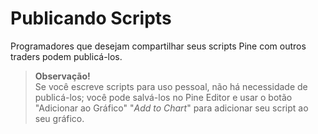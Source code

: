 
# Publicando Scripts

Programadores que desejam compartilhar seus scripts Pine com outros traders podem publicá-los.

> __Observação!__\
> Se você escreve scripts para uso pessoal, não há necessidade de publicá-los; você pode salvá-los no Pine Editor e usar o botão "Adicionar ao Gráfico" "_Add to Chart_" para adicionar seu script ao seu gráfico.

<!-- ## Visibilidade e Acesso ao Script

Ao publicar um script, você controla sua __visibilidade__ e __acesso__:

- __Visibilidade__ é controlada ao escolher publicar __publicamente__ ou __privadamente__. Veja [Como as ideias e scripts privados diferem dos públicos?](https://br.tradingview.com/support/solutions/43000548335/) no Centro de Ajuda para mais detalhes. Publique publicamente quando você tiver escrito um script que acredita ser útil para outros usuários do TradingView. Scripts públicos estão sujeitos à moderação. Para evitar moderação, certifique-se de que sua publicação esteja em conformidade com as [Regras da Casa](https://br.tradingview.com/support/solutions/43000591638) e [Regras de Publicação de Scripts](https://br.tradingview.com/support/solutions/43000590599). Publique privadamente quando não quiser que seu script seja visível para todos os outros usuários, mas deseja compartilhá-lo com alguns amigos.
- __Acesso__ determina se os usuários verão seu código-fonte e como poderão usar seu script. Existem três tipos de acesso: _aberto_, _protegido_ (reservado para contas pagas) ou _somente convidado_ (reservado para contas Premium). Veja [Quais são os diferentes tipos de scripts publicados?](https://br.tradingview.com/support/solutions/43000482573) no Centro de Ajuda para mais detalhes.

### Ao Publicar um Script

- O título da publicação é determinado pelo argumento usado para o parâmetro `title` na declaração do script [indicator()](https://br.tradingview.com/pine-script-reference/v5/#fun_indicator) ou [strategy()](https://br.tradingview.com/pine-script-reference/v5/#fun_strategy). Esse título também é usado quando os usuários do TradingView pesquisam nomes de scripts.
- O nome do seu script no gráfico será o argumento usado para o parâmetro `shorttitle` na declaração do script [indicator()](https://br.tradingview.com/pine-script-reference/v5/#fun_indicator) ou [strategy()](https://br.tradingview.com/pine-script-reference/v5/#fun_strategy), ou o argumento [title] em [library()](https://br.tradingview.com/pine-script-reference/v5/#fun_library).
- Seu script deve ter uma descrição explicando o que ele faz e como usá-lo.
- O gráfico que você está usando ao publicar se tornará visível na sua publicação, incluindo quaisquer outros scripts ou desenhos nele. Remova scripts ou desenhos não relacionados do seu gráfico antes de publicar seu script.
- O código do seu script pode ser atualizado posteriormente. Cada atualização pode incluir _notas de lançamento_ que aparecerão, datadas, sob sua descrição original.
- Scripts podem ser curtidos, compartilhados, comentados ou denunciados por outros usuários.
- Seus scripts publicados aparecem na guia "SCRIPTS" do seu perfil de usuário.
- Um _widget de script_ e uma _página de script_ são criados para o seu script. O widget de script é o espaço reservado do seu script que aparece nos feeds de scripts na plataforma. Ele contém o título do seu script, o gráfico e as primeiras linhas da sua descrição. Quando os usuários clicam no __widget__ do seu script, a __página__ do script é aberta. Ela contém todas as informações relacionadas ao seu script.

### Visibilidade

#### Público

Ao publicar um script público:

- Seu script será incluído nos [Scripts da Comunidade](https://br.tradingview.com/scripts), onde se torna visível para milhões de usuários do TradingView em todas as versões internacionalizadas do site.
- Sua publicação deve estar em conformidade com as [Regras da Casa](https://br.tradingview.com/support/solutions/43000591638) e [Regras de Publicação de Scripts](https://br.tradingview.com/support/solutions/43000590599).
- Se seu script for um script de convite, você deve estar em conformidade com os [Requisitos de Vendedor](https://br.tradingview.com/support/solutions/43000549951).
- Ele se torna acessível através das funções de busca de scripts.
- Você não poderá editar sua descrição original ou seu título, nem mudar sua visibilidade pública/privada, nem seu tipo de acesso (código aberto, protegido, somente convidado).
- Você não poderá excluir sua publicação.

#### Privado

Ao publicar um script privado:

- Ele não será visível para outros usuários, a menos que você compartilhe seu URL com eles.
- Ele é visível para você na guia "SCRIPTS" do seu perfil de usuário.
- Scripts privados são identificáveis pelos ícones de "X" e "cadeado" "_lock_" no canto superior direito do seu widget. O "X" é usado para excluí-lo.
- Ele não é moderado, a menos que você venda acesso a ele ou o torne público, pois então ele não é mais "privado" "_private_".
- Você pode atualizar sua descrição e título originais.
- Você não pode vincular ou mencioná-lo em nenhum conteúdo público do TradingView (ideias, descrições de scripts, comentários, chats, etc.).
- Ele não é acessível através das funções de busca de scripts.

### Acesso

Scripts públicos ou privados podem ser publicados usando um dos três tipos de acesso: aberto, protegido ou somente convidado. O tipo de acesso que você pode selecionar varia com o tipo de conta que você possui.

#### Aberto

O código Pine Script de scripts publicados como __abertos__ "__open__" é visível para todos os usuários. Scripts de código aberto no TradingView usam a licença Mozilla por padrão, mas você pode escolher qualquer licença que desejar. Você pode encontrar informações sobre licenciamento no [GitHub](https://help.github.com/articles/licensing-a-repository).

#### Protegido

O código de scripts __protegidos__ "__protected__" é oculto e ninguém além do autor pode acessá-lo. Embora o código do script não seja acessível, scripts protegidos podem ser usados livremente por qualquer usuário. Apenas contas Pro, Pro+ ou Premium podem publicar scripts públicos protegidos.

#### Somente Convidado

O tipo de acesso __somente convidado__ "__invite-only__" protege tanto o código do script quanto seu uso. O editor de um script somente convidado deve conceder acesso explicitamente a usuários individuais. Scripts somente convidado são usados principalmente por fornecedores de scripts que oferecem acesso pago aos seus scripts. Apenas contas Premium podem publicar scripts somente convidado, e eles devem estar em conformidade com os [Requisitos de Vendedor](https://br.tradingview.com/support/solutions/43000549951).

O TradingView não se beneficia das vendas de scripts. Transações envolvendo scripts somente convidado são estritamente entre usuários e vendedores; não envolvem o TradingView.

Scripts públicos somente convidado são os únicos scripts para os quais os vendedores podem pedir pagamento no TradingView.

Na página do script somente convidado, os autores verão um botão "Gerenciar Acesso" "_Manage Access_". A janela "Gerenciar Acesso" permite que os autores controlem quem tem acesso ao seu script.

![Somente convidado](./imgs/PublishingScripts-Access-1.DIcfqipE_Z1WwkqA.webp)

## Preparando uma Publicação

1. Mesmo que você pretenda publicar publicamente, é sempre melhor começar com uma publicação privada, pois você pode usá-la para validar como será sua publicação final. Você pode editar o título, descrição, código ou gráfico das publicações privadas, e ao contrário dos scripts públicos, você pode excluir scripts privados quando não precisar mais deles, então eles são a maneira perfeita de praticar antes de compartilhar um script publicamente. Você pode ler mais sobre como preparar descrições de scripts na publicação [Como Escrevemos e Formatamos Descrições de Scripts](https://br.tradingview.com/chart/SSP/aOYEvBxw-How-We-Write-and-Format-Script-Descriptions).

2. Prepare seu gráfico. Carregue seu script no gráfico e remova outros scripts ou desenhos que não ajudarão os usuários a entender seu script. As plotagens do seu script devem ser fáceis de identificar no gráfico que será publicado com ele.

3. Carregue seu código no Pine Editor, se ainda não estiver. No Editor, clique no botão "Publicar Script":

![Preparando uma publicação 01](./imgs/PublishingScripts-PreparingAPublication-1.C49J1o74_2mwn7R.webp)

4. Um pop-up aparecerá para lembrá-lo de que, se você publicar publicamente, é importante que sua publicação esteja em conformidade com as Regras da Casa. Após passar pelo pop-up, coloque sua descrição no campo abaixo do título do script. O título padrão proposto para sua publicação é o campo `title` do código do seu script. É sempre melhor usar esse título; ele facilita para os usuários encontrarem seu script se ele for público. Selecione a visibilidade da sua publicação. Se quiser publicar uma publicação privada, então marca a caixa de seleção "Script Privado" no canto inferior direito da janela "Publicar Script":

![Preparando uma publicação 02](./imgs/PublishingScripts-PreparingAPublication-2.C_K7eGUQ_2rMfz8.webp)

5. Selecione o tipo de acesso que você deseja para seu script: Aberto, Protegido ou Somente Convidado. Seleciona-se "Aberto" para código aberto.

![Preparando uma publicação 03](./imgs/PublishingScripts-PreparingAPublication-3.z3F1bymc_nbxHz.webp)

6. Selecione as categorias apropriadas para seu script (pelo menos uma é obrigatória) e insira tags personalizadas opcionais.

![Preparando uma publicação 04](./imgs/PublishingScripts-PreparingAPublication-4.KMleYe8H_1oxUYD.webp)

7. Clique no botão "Publicar Script Privado" "_Publish Private Script_" no canto inferior direito da janela. Quando a publicação estiver completa, a página do script publicado aparecerá. Você terminou! Você pode confirmar a publicação acessando seu Perfil de Usuário e visualizando a guia "SCRIPTS". De lá, você poderá abrir a página do seu script e editar sua publicação privada usando o botão "Editar" no canto superior direito da página do seu script. Observe que você também pode atualizar publicações privadas, assim como pode com scripts públicos. Se você quiser compartilhar sua publicação privada com um amigo, envie o URL da página do seu script para ele de forma privada. Lembre-se de que você não pode compartilhar links para publicações privadas em conteúdos públicos do TradingView.

## Publicando um Script

Seja sua intenção publicar privadamente ou publicamente, siga primeiro os passos da seção anterior. Se você pretende publicar privadamente, você terá terminado. Se você pretende publicar publicamente e está satisfeito com o processo preparatório de validação da sua publicação privada, siga os mesmos passos acima, mas não marque a caixa "Script Privado" "_Private Script_" e clique no botão "Publicar Script Público" "_Publish Public Script_" no canto inferior direito da página "Publicar Script" "_Publish Script_".

Ao publicar um novo script público, você tem uma janela de 15 minutos para fazer alterações na sua descrição ou excluir a publicação. Depois disso, você não poderá mais alterar o título, a descrição, a visibilidade ou o tipo de acesso da sua publicação. Se você cometer um erro, envie uma mensagem para a conta moderadora [PineCoders](https://br.tradingview.com/u/PineCoders); eles moderam as publicações de scripts e ajudarão.

## Atualizando uma Publicação

Você pode atualizar publicações de scripts públicos ou privados. Ao atualizar um script, seu código deve ser diferente do código da versão publicada anteriormente. Você pode adicionar notas de lançamento com sua atualização. Elas aparecerão após a descrição original do seu script na página do script.

Por padrão, o gráfico usado ao atualizar substituirá o gráfico anterior na página do seu script. No entanto, você pode escolher não atualizar o gráfico da página do seu script. Observe que, embora você possa atualizar o gráfico exibido na página do script, o gráfico do widget do script não será atualizado.

Da mesma forma que você pode validar uma publicação pública publicando primeiro um script privado, você também pode validar uma atualização em uma publicação privada antes de prosseguir com ela em uma pública. O processo de atualização de um script publicado é o mesmo para scripts públicos e privados.

Se você pretende atualizar tanto o código quanto o gráfico do seu script publicado, prepare seu gráfico da mesma forma que faria para uma nova publicação. No exemplo a seguir, o gráfico da publicação __não__ será atualizado:

1. Como faria para uma nova publicação, carregue seu script no Editor e clique no botão "Publicar Script".

2. Uma vez na janela "Publicar Script", selecione o botão "Atualizar Script Existente" "_Update Existing Script_". Em seguida, selecione o script a ser atualizado no menu suspenso "Escolher script" "_Choose script_":

![Atualizando uma publicação 01](./imgs/PublishingScripts-UpdatingAPublication-1.GafJ4pij_Z1sTF9b.webp)

3. Insira suas notas de lançamento no campo de texto. As diferenças no seu código serão destacadas abaixo de suas notas de lançamento.

4. Caso não queira atualizar o gráfico da publicação, então marca a caixa de seleção "Não atualizar o gráfico" "_Don’t update the chart_":

![Atualizando uma publicação 02](./imgs/PublishingScripts-UpdatingAPublication-2.BMSEQDOQ_Z12mui3.webp)

5. Clique no botão "Publicar Nova Versão" "_Publish New Version_". Pronto.
 -->